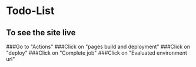 # Todo-List
## To see the site live
   ###Go to "Actions"
   ###Click on "pages build and deployment"
   ###Click on "deploy"
   ###Click on "Complete job"
   ###Click on "Evaluated environment url"
